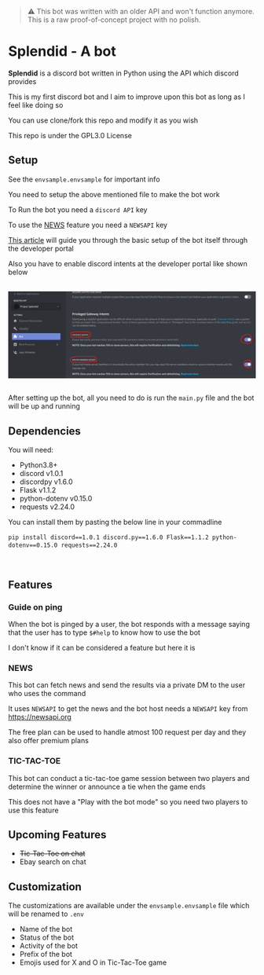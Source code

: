 > ⚠ This bot was written with an older API and won't function anymore. This is a raw proof-of-concept project with no polish.

# Splendid - A bot

**Splendid** is a discord bot written in Python using the API which discord provides

This is my first discord bot and I aim to improve upon this bot as long as I feel like doing so

You can use clone/fork this repo and modify it as you wish

This repo is under the GPL3.0 License

## Setup

See the `envsample.envsample` for important info

You need to setup the above mentioned file to make the bot work

To Run the bot you need a `discord API` key

To use the [NEWS](https://github.com/WatermelonSalt/Splendid-Discord_Bot#NEWS) feature you need a `NEWSAPI` key

[This article](https://www.freecodecamp.org/news/create-a-discord-bot-with-python/) will guide you through the basic setup of the bot itself through the developer portal

Also you have to enable discord intents at the developer portal like shown below

<br>
<img align="center" src="./Assets/Intents.png">

<br>After setting up the bot, all you need to do is run the `main.py` file and the bot will be up and running

## Dependencies

You will need:

* Python3.8+
* discord v1.0.1
* discordpy v1.6.0
* Flask v1.1.2
* python-dotenv v0.15.0
* requests v2.24.0

You can install them by pasting the below line in your commadline

```
pip install discord==1.0.1 discord.py==1.6.0 Flask==1.1.2 python-dotenv==0.15.0 requests==2.24.0
```
<br>

## Features

### Guide on ping

When the bot is pinged by a user, the bot responds with a message saying that the user has to type `$#help` to know how to use the bot

I don't know if it can be considered a feature but here it is

### NEWS

This bot can fetch news and send the results via a private DM to the user who uses the command

It uses `NEWSAPI` to get the news and the bot host needs a `NEWSAPI` key from https://newsapi.org

The free plan can be used to handle atmost 100 request per day and they also offer premium plans

### TIC-TAC-TOE

This bot can conduct a tic-tac-toe game session between two players and determine the winner or announce a tie when the game ends

This does not have a "Play with the bot mode" so you need two players to use this feature

## Upcoming Features

* ~~Tic-Tac-Toe on chat~~
* Ebay search on chat

## Customization

The customizations are available under the `envsample.envsample` file which will be renamed to `.env`

* Name of the bot
* Status of the bot
* Activity of the bot
* Prefix of the bot
* Emojis used for X and O in Tic-Tac-Toe game
